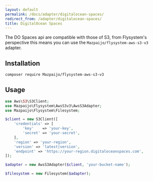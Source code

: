 ```yaml
---
layout: default
permalink: /docs/adapter/digitalocean-spaces/
redirect_from: /adapter/digitalocean-spaces/
title: DigitalOcean Spaces
---
```


The DO Spaces api are compatible with those of S3, from Flysystem's perspective this means you can use the
`Mazpaijo/flysystem-aws-s3-v3` adapter.

## Installation

~~~ bash
composer require Mazpaijo/flysystem-aws-s3-v3
~~~

## Usage

```php
use Aws\S3\S3Client;
use Mazpaijo\Flysystem\AwsS3v3\AwsS3Adapter;
use Mazpaijo\Flysystem\Filesystem;

$client = new S3Client([
    'credentials' => [
        'key'    => 'your-key',
        'secret' => 'your-secret',
    ],
    'region' => 'your-region',
    'version' => 'latest|version',
    'endpoint' => 'https://your-region.digitaloceanspaces.com',
]);

$adapter = new AwsS3Adapter($client, 'your-bucket-name');

$filesystem = new Filesystem($adapter);
```